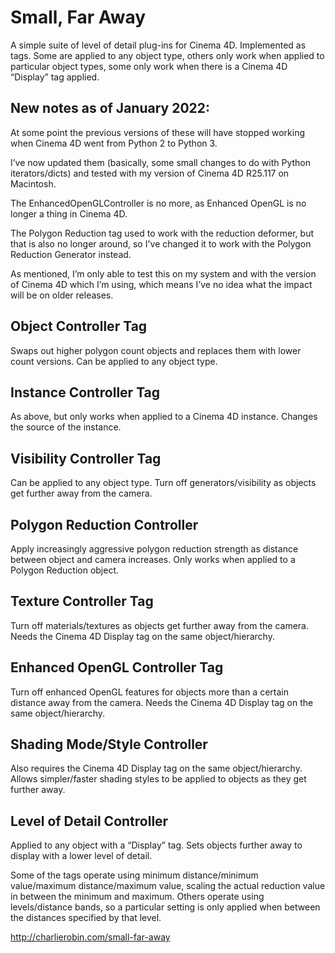 # Small, Far Away
A simple suite of level of detail plug-ins for Cinema 4D. Implemented as tags. Some are applied to any object type, others only work when applied to particular object types, some only work when there is a Cinema 4D “Display” tag applied.

## New notes as of January 2022:

At some point the previous versions of these will have stopped working when Cinema 4D went from Python 2 to Python 3.

I’ve now updated them (basically, some small changes to do with Python iterators/dicts) and tested with my version of Cinema 4D R25.117 on Macintosh.

The EnhancedOpenGLController is no more, as Enhanced OpenGL is no longer a thing in Cinema 4D.

The Polygon Reduction tag used to work with the reduction deformer, but that is also no longer around, so I've changed it to work with the Polygon Reduction Generator instead.

As mentioned, I’m only able to test this on my system and with the version of Cinema 4D which I’m using, which means I’ve no idea what the impact will be on older releases.

## Object Controller Tag

Swaps out higher polygon count objects and replaces them with lower count versions. Can be applied to any object type.

## Instance Controller Tag

As above, but only works when applied to a Cinema 4D instance. Changes the source of the instance.

## Visibility Controller Tag

Can be applied to any object type. Turn off generators/visibility as objects get further away from the camera.

## Polygon Reduction Controller

Apply increasingly aggressive polygon reduction strength as distance between object and camera increases. Only works when applied to a Polygon Reduction object.

## Texture Controller Tag

Turn off materials/textures as objects get further away from the camera. Needs the Cinema 4D Display tag on the same object/hierarchy.

## Enhanced OpenGL Controller Tag

Turn off enhanced OpenGL features for objects more than a certain distance away from the camera. Needs the Cinema 4D Display tag on the same object/hierarchy.

## Shading Mode/Style Controller

Also requires the Cinema 4D Display tag on the same object/hierarchy. Allows simpler/faster shading styles to be applied to objects as they get further away.

## Level of Detail Controller

Applied to any object with a “Display” tag. Sets objects further away to display with a lower level of detail.

Some of the tags operate using minimum distance/minimum value/maximum distance/maximum value, scaling the actual reduction value in between the minimum and maximum. Others operate using levels/distance bands, so a particular setting is only applied when between the distances specified by that level.

http://charlierobin.com/small-far-away
